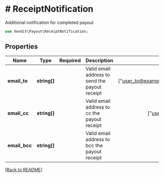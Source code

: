 # # ReceiptNotification
Additional notification for completed payout

```php
use Xendit\Payout\ReceiptNotification;
```

## Properties

| Name | Type | Required | Description | Examples |
|------------|:-------------:|:-------------:|-------------|:-------------:|
| **email_to** | **string[]** |  | Valid email address to send the payout receipt | [&quot;user_to@example.com&quot;,&quot;user_to2@example.com&quot;,&quot;user_to3@example.com&quot;] |
| **email_cc** | **string[]** |  | Valid email address to cc the payout receipt | [&quot;user_cc@example.com&quot;,&quot;user_cc2@example.com&quot;] |
| **email_bcc** | **string[]** |  | Valid email address to bcc the payout receipt | [&quot;user_bcc@example.com&quot;] |


[[Back to README]](../../README.md)
